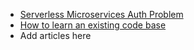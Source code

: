 - [Serverless Microservices Auth Problem](https://codeburst.io/serverless-microservices-auth-problem-dae81f2340b0)
- [How to learn an existing code base](https://hackernoon.com/how-to-learn-an-existing-code-base-28b88d954bfd)
- Add articles here
